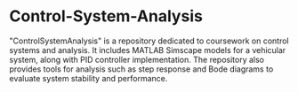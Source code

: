 # Control-System-Analysis
"ControlSystemAnalysis" is a repository dedicated to coursework on control systems and analysis. It includes MATLAB Simscape models for a vehicular system, along with PID controller implementation. The repository also provides tools for analysis such as step response and Bode diagrams to evaluate system stability and performance.
